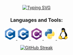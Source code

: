 <div align="center">
  <a href="https://git.io/typing-svg"><img src="https://readme-typing-svg.demolab.com?     font=Montserrat&size=25&pause=1000&color=F7F7F7&random=false&width=435&lines=Hi%2C+my+name+is+S%C3%A9rgio;Computer+Engineering+student+at+UFC+-+Universidade+Federal+do+Cear%C3%A1" alt="Typing SVG" /></a>
</div>

<h3 align="center">Languages and Tools:</h3>
<p align="center"> <a href="https://www.cprogramming.com/" target="_blank" rel="noreferrer"> <img src="https://raw.githubusercontent.com/devicons/devicon/master/icons/c/c-original.svg" alt="c" width="40" height="40"/> </a> <a href="https://www.w3schools.com/cpp/" target="_blank" rel="noreferrer"> <img src="https://raw.githubusercontent.com/devicons/devicon/master/icons/cplusplus/cplusplus-original.svg" alt="cplusplus" width="40" height="40"/> </a> <a href="https://www.w3schools.com/cs/" target="_blank" rel="noreferrer"> <img src="https://raw.githubusercontent.com/devicons/devicon/master/icons/csharp/csharp-original.svg" alt="csharp" width="40" height="40"/> </a> <a href="https://www.python.org" target="_blank" rel="noreferrer"> <img src="https://raw.githubusercontent.com/devicons/devicon/master/icons/python/python-original.svg" alt="python" width="40" height="40"/> </a> <a href="https://www.linux.org/" target="_blank" rel="noreferrer"> <img src="https://raw.githubusercontent.com/devicons/devicon/master/icons/linux/linux-original.svg" alt="linux" width="40" height="40"/> </a> </p>

<div align="center">
  <a href="https://git.io/streak-stats"><img src="https://streak-stats.demolab.com?user=josesdlf&theme=dark&hide_border=true&card_width=600" alt="GitHub Streak" /></a>
</div>
